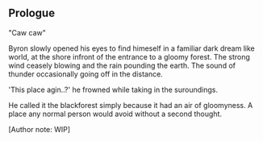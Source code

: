 ## Prologue

"Caw caw"

Byron slowly opened his eyes to find himeself in a familiar dark dream like world, at the shore infront of the entrance to a gloomy forest. The strong wind ceasely blowing and the rain pounding the earth. The sound of thunder occasionally going off in the distance.

'This place agin..?' he frowned while taking in the suroundings.

He called it the blackforest simply because it had an air of gloomyness. A place any normal
person would avoid without a second thought.

[Author note: WIP]